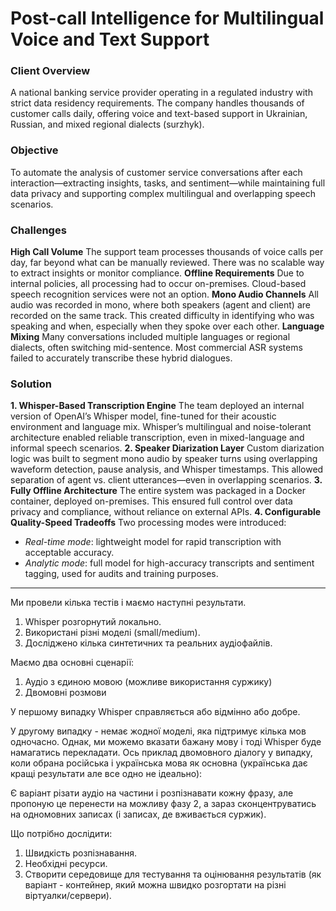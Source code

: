 # Post-call Intelligence for Multilingual Voice and Text Support

### Client Overview
A national banking service provider operating in a regulated industry with strict data residency requirements. The company handles thousands of customer calls daily, offering voice and text-based support in Ukrainian, Russian, and mixed regional dialects (surzhyk).
### Objective
To automate the analysis of customer service conversations after each interaction—extracting insights, tasks, and sentiment—while maintaining full data privacy and supporting complex multilingual and overlapping speech scenarios.
### Challenges
**High Call Volume**
The support team processes thousands of voice calls per day, far beyond what can be manually reviewed. There was no scalable way to extract insights or monitor compliance.
**Offline Requirements**
Due to internal policies, all processing had to occur on-premises. Cloud-based speech recognition services were not an option.
**Mono Audio Channels**
All audio was recorded in mono, where both speakers (agent and client) are recorded on the same track. This created difficulty in identifying who was speaking and when, especially when they spoke over each other.
**Language Mixing**
Many conversations included multiple languages or regional dialects, often switching mid-sentence. Most commercial ASR systems failed to accurately transcribe these hybrid dialogues.
### Solution
**1\. Whisper-Based Transcription Engine**
The team deployed an internal version of OpenAI’s Whisper model, fine-tuned for their acoustic environment and language mix. Whisper’s multilingual and noise-tolerant architecture enabled reliable transcription, even in mixed-language and informal speech scenarios.
**2\. Speaker Diarization Layer**
Custom diarization logic was built to segment mono audio by speaker turns using overlapping waveform detection, pause analysis, and Whisper timestamps. This allowed separation of agent vs. client utterances—even in overlapping scenarios.
**3\. Fully Offline Architecture**
The entire system was packaged in a Docker container, deployed on-premises. This ensured full control over data privacy and compliance, without reliance on external APIs.
**4\. Configurable Quality-Speed Tradeoffs**
Two processing modes were introduced:
*   _Real-time mode_: lightweight model for rapid transcription with acceptable accuracy.
*   _Analytic mode_: full model for high-accuracy transcripts and sentiment tagging, used for audits and training purposes.
* * *

Ми провели кілька тестів і маємо наступні результати.
1. Whisper розгорнутий локально.
2. Використані різні моделі (small/medium).
3. Досліджено кілька синтетичних та реальних аудіофайлів.

Маємо два основні сценарії:
1. Аудіо з єдиною мовою (можливе використання суржику)
2. Двомовні розмови

У першому випадку Whisper справляється або відмінно або добре.

У другому випадку - немає жодної моделі, яка підтримує кілька мов одночасно. Однак, ми можемо вказати бажану мову і тоді Whisper буде намагатись перекладати. Ось приклад двомовного діалогу у випадку, коли обрана російська і українська мова як основна (українська дає кращі результати але все одно не ідеально):

Є варіант різати аудіо на частини і розпізнавати кожну фразу, але пропоную це перенести на можливу фазу 2, а зараз сконцентруватись на одномовних записах (і записах, де вживається суржик).

Що потрібно дослідити:
1. Швидкість розпізнавання.
2. Необхідні ресурси.
3. Створити середовище для тестування та оцінювання результатів (як варіант - контейнер, який можна швидко розгортати на різні віртуалки/сервери).
